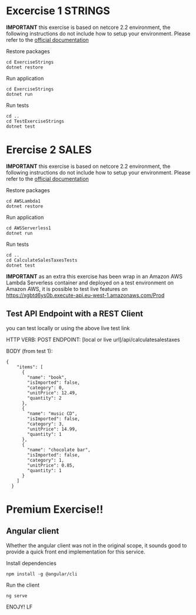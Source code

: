 # Excercise 1 STRINGS
**IMPORTANT** this exercise is based on netcore 2.2 environment, the following instructions do not include how to setup your environment. Please refer to the [official documentation](https://dotnet.microsoft.com/learn/dotnet/hello-world-tutorial/install)

Restore packages
```
cd ExerciseStrings
dotnet restore
```

Run application
```
cd ExerciseStrings
dotnet run
```

Run tests
```
cd ..
cd TestExerciseStrings
dotnet test
```

# Erercise 2 SALES
**IMPORTANT** this exercise is based on netcore 2.2 environment, the following instructions do not include how to setup your environment. Please refer to the [official documentation](https://dotnet.microsoft.com/learn/dotnet/hello-world-tutorial/install)

Restore packages
```
cd AWSLambda1
dotnet restore
```

Run application
```
cd AWSServerless1
dotnet run
```

Run tests
```
cd ..
cd CalculateSalesTaxesTests
dotnet test
```

**IMPORTANT** as an extra this exercise has been wrap in an Amazon AWS Lambda Serverless container and deployed on a test environment on Amazon AWS, it is possible to test live features on https://xgbtd6ys0b.execute-api.eu-west-1.amazonaws.com/Prod 

## Test API Endpoint with a REST Client
you can test locally or using the above live test link

HTTP VERB: POST
ENDPOINT: [local or live url]/api/calculatesalestaxes

BODY (from test 1):
```
{
    "items": [
      {
        "name": "book",
        "isImported": false,
        "category": 0,
        "unitPrice": 12.49,
        "quantity": 2
      },
      {
        "name": "music CD",
        "isImported": false,
        "category": 3,
        "unitPrice": 14.99,
        "quantity": 1
      },
      {
        "name": "chocolate bar",
        "isImported": false,
        "category": 1,
        "unitPrice": 0.85,
        "quantity": 1
      }
    ]
  }
```

# Premium Exercise!!
## Angular client

Whether the angular client was not in the original scope, it sounds good to provide a quick front end implementation for this service.

Install dependencies
```
npm install -g @angular/cli
```

Run the client
```
ng serve
```

ENOJY!
LF